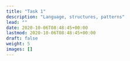 ```yaml
---
title: "Task 1"
description: "Language, structures, patterns"
lead: ""
date: 2020-10-06T08:48:45+00:00
lastmod: 2020-10-06T08:48:45+00:00
draft: false
weight: 5
images: []
---
```

